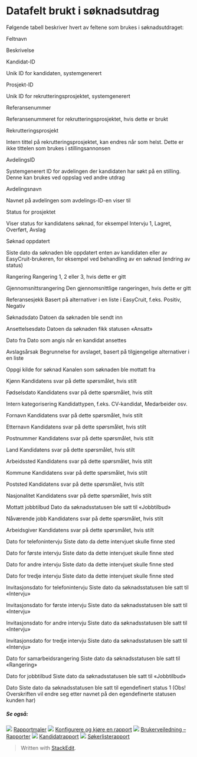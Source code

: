 # Datafelt brukt i søknadsutdrag

Følgende tabell beskriver hvert av feltene som brukes i søknadsutdraget:

Feltnavn

Beskrivelse

Kandidat-ID

Unik ID for kandidaten, systemgenerert

Prosjekt-ID

Unik ID for rekrutteringsprosjektet, systemgenerert

Referansenummer

Referansenummeret for rekrutteringsprosjektet, hvis dette er brukt

Rekrutteringsprosjekt

Intern tittel på rekrutteringsprosjektet, kan endres når som helst. Dette er ikke tittelen som brukes i stillingsannonsen

AvdelingsID

Systemgenerert ID for avdelingen der kandidaten har søkt på en stilling. Denne kan brukes ved oppslag ved andre utdrag

Avdelingsnavn

Navnet på avdelingen som avdelings-ID-en viser til

Status for prosjektet

Viser status for kandidatens søknad, for eksempel Intervju 1, Lagret, Overført, Avslag

Søknad oppdatert

Siste dato da søknaden ble oppdatert enten av kandidaten eller av EasyCruit-brukeren, for eksempel ved behandling av en søknad (endring av status)

Rangering
Rangering 1, 2 eller 3, hvis dette er gitt

Gjennomsnittsrangering
Den gjennomsnittlige rangeringen, hvis dette er gitt

Referansesjekk
Basert på alternativer i en liste i EasyCruit, f.eks. Positiv, Negativ

Søknadsdato
Datoen da søknaden ble sendt inn

Ansettelsesdato
Datoen da søknaden fikk statusen «Ansatt»

Dato fra
Dato som angis når en kandidat ansettes

Avslagsårsak
Begrunnelse for avslaget, basert på tilgjengelige alternativer i en liste

Oppgi kilde for søknad
Kanalen som søknaden ble mottatt fra

Kjønn
Kandidatens svar på dette spørsmålet, hvis stilt

Fødselsdato
Kandidatens svar på dette spørsmålet, hvis stilt

Intern kategorisering
Kandidattypen, f.eks. CV-kandidat, Medarbeider osv.

Fornavn
Kandidatens svar på dette spørsmålet, hvis stilt

Etternavn
Kandidatens svar på dette spørsmålet, hvis stilt

Postnummer
Kandidatens svar på dette spørsmålet, hvis stilt

Land
Kandidatens svar på dette spørsmålet, hvis stilt

Arbeidssted
Kandidatens svar på dette spørsmålet, hvis stilt

Kommune
Kandidatens svar på dette spørsmålet, hvis stilt

Poststed
Kandidatens svar på dette spørsmålet, hvis stilt

Nasjonalitet
Kandidatens svar på dette spørsmålet, hvis stilt

Mottatt jobbtilbud
Dato da søknadsstatusen ble satt til «Jobbtilbud»

Nåværende jobb
Kandidatens svar på dette spørsmålet, hvis stilt

Arbeidsgiver
Kandidatens svar på dette spørsmålet, hvis stilt

Dato for telefonintervju
Siste dato da dette intervjuet skulle finne sted

Dato for første intervju
Siste dato da dette intervjuet skulle finne sted

Dato for andre intervju
Siste dato da dette intervjuet skulle finne sted

Dato for tredje intervju
Siste dato da dette intervjuet skulle finne sted

Invitasjonsdato for telefonintervju
Siste dato da søknadsstatusen ble satt til «Intervju»

Invitasjonsdato for første intervju
Siste dato da søknadsstatusen ble satt til «Intervju»

Invitasjonsdato for andre intervju
Siste dato da søknadsstatusen ble satt til «Intervju»

Invitasjonsdato for tredje intervju
Siste dato da søknadsstatusen ble satt til «Intervju»

Dato for samarbeidsrangering
Siste dato da søknadsstatusen ble satt til «Rangering»

Dato for jobbtilbud
Siste dato da søknadsstatusen ble satt til «Jobbtilbud»

Dato
Siste dato da søknadsstatusen ble satt til egendefinert status 1 (Obs! Overskriften vil endre seg etter navnet på den egendefinerte statusen kunden har)

##### Se også:

![](../Resources/Images/icon-document-link.png)  [Rapportmaler](export_templates.htm)
![](../Resources/Images/icon-document-link.png)  [Konfigurere og kjøre en rapport](configuring_and_running_a_report.htm)
![](../Resources/Images/icon-document-link.png)  [Brukerveiledning – Rapporter](guide_for_users_reports.htm)
![](../Resources/Images/icon-document-link.png)  [Kandidatrapport](candidate_report.htm)
![](../Resources/Images/icon-document-link.png)  [Søkerlisterapport](applicant_list_report.htm)


> Written with [StackEdit](https://stackedit.io/).
<!--stackedit_data:
eyJoaXN0b3J5IjpbMTI3NjI2OTg1Nl19
-->